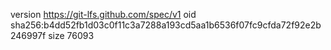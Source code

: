 version https://git-lfs.github.com/spec/v1
oid sha256:b4dd52fb1d03c0f11c3a7288a193cd5aa1b6536f07fc9cfda72f92e2b246997f
size 76093
